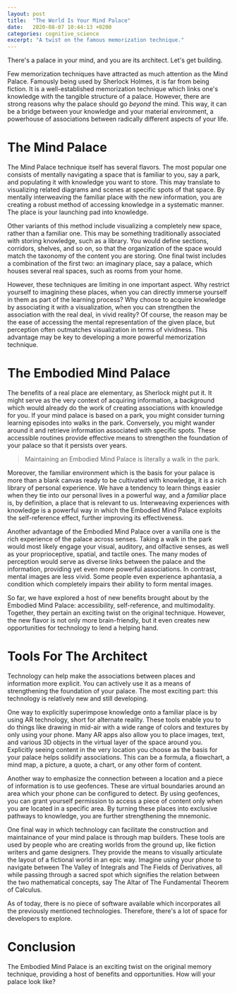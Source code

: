```yaml
---
layout: post
title:  "The World Is Your Mind Palace"
date:   2020-08-07 10:44:13 +0200
categories: cognitive_science
excerpt: "A twist on the famous memorization technique."
---
```

There's a palace in your mind, and you are its architect. Let's get building.

Few memorization techniques have attracted as much attention as the Mind Palace. Famously being used by Sherlock Holmes, it is far from being fiction. It is a well-established memorization technique which links one's knowledge with the tangible structure of a palace. However, there are strong reasons why the palace should go *beyond* the mind. This way, it can be a bridge between your knowledge and your material environment, a powerhouse of associations between radically different aspects of your life.

# The Mind Palace

The Mind Palace technique itself has several flavors. The most popular one consists of mentally navigating a space that is familiar to you, say a park, and populating it with knowledge you want to store. This may translate to visualizing related diagrams and scenes at specific spots of that space. By mentally interweaving the familiar place with the new information, you are creating a robust method of accessing knowledge in a systematic manner. The place is your launching pad into knowledge.

Other variants of this method include visualizing a completely new space, rather than a familiar one. This may be something traditionally associated with storing knowledge, such as a library. You would define sections, corridors, shelves, and so on, so that the organization of the space would match the taxonomy of the content you are storing. One final twist includes a combination of the first two: an imaginary place, say a palace, which houses several real spaces, such as rooms from your home.

However, these techniques are limiting in one important aspect. Why restrict yourself to imagining these places, when you can directly immerse yourself in them as part of the learning process? Why choose to acquire knowledge by associating it with a visualization, when you can strengthen the association with the real deal, in vivid reality? Of course, the reason may be the ease of accessing the mental representation of the given place, but perception often outmatches visualization in terms of vividness. This advantage may be key to developing a more powerful memorization technique.

# The Embodied Mind Palace

The benefits of a real place are elementary, as Sherlock might put it. It might serve as the very context of acquiring information, a background which would already do the work of creating associations with knowledge for you. If your mind palace is based on a park, you might consider turning learning episodes into walks in the park. Conversely, you might wander around it and retrieve information associated with specific spots. These accessible routines provide effective means to strengthen the foundation of your palace so that it persists over years.

> Maintaining an Embodied Mind Palace is literally a walk in the park.

Moreover, the familiar environment which is the basis for your palace is more than a blank canvas ready to be cultivated with knowledge, it is a rich library of personal experience. We have a tendency to learn things easier when they tie into our personal lives in a powerful way, and a *familiar* place is, by definition, a place that is relevant to us. Interweaving experiences with knowledge is a powerful way in which the Embodied Mind Palace exploits the self-reference effect, further improving its effectiveness.

Another advantage of the Embodied Mind Palace over a vanilla one is the rich experience of the palace across senses. Taking a walk in the park would most likely engage your visual, auditory, and olfactive senses, as well as your proprioceptive, spatial, and tactile ones. The many modes of perception would serve as diverse links between the palace and the information, providing yet even more powerful associations. In contrast, mental images are less vivid. Some people even experience aphantasia, a condition which completely impairs their ability to form mental images.

So far, we have explored a host of new benefits brought about by the Embodied Mind Palace: accessibility, self-reference, and multimodality. Together, they pertain an exciting twist on the original technique. However, the new flavor is not only more brain-friendly, but it even creates new opportunities for technology to lend a helping hand.

# Tools For The Architect

Technology can help make the associations between places and information more explicit. You can actively use it as a means of strengthening the foundation of your palace. The most exciting part: this technology is relatively new and still developing.

One way to explicitly superimpose knowledge onto a familiar place is by using AR technology, short for alternate reality. These tools enable you to do things like drawing in mid-air with a wide range of colors and textures by only using your phone. Many AR apps also allow you to place images, text, and various 3D objects in the virtual layer of the space around you. Explicitly seeing content in the very location you choose as the basis for your palace helps solidify associations. This can be a formula, a flowchart, a mind map, a picture, a quote, a chart, or any other form of content.

Another way to emphasize the connection between a location and a piece of information is to use geofences. These are virtual boundaries around an area which your phone can be configured to detect. By using geofences, you can grant yourself permission to access a piece of content only when you are located in a specific area. By turning these places into exclusive pathways to knowledge, you are further strengthening the mnemonic.

One final way in which technology can facilitate the construction and maintainance of your mind palace is through map builders. These tools are used by people who are creating worlds from the ground up, like fiction writers and game designers. They provide the means to visually articulate the layout of a fictional world in an epic way. Imagine using your phone to navigate between The Valley of Integrals and The Fields of Derivatives, all while passing through a sacred spot which signifies the relation between the two mathematical concepts, say The Altar of The Fundamental Theorem of Calculus.

As of today, there is no piece of software available which incorporates all the previously mentioned technologies. Therefore, there's a lot of space for developers to explore.

# Conclusion

The Embodied Mind Palace is an exciting twist on the original memory technique, providing a host of benefits and opportunities. How will your palace look like?